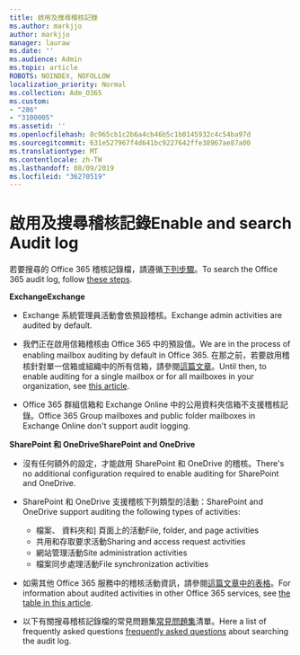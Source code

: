 ```yaml
---
title: 啟用及搜尋稽核記錄
ms.author: markjjo
author: markjjo
manager: lauraw
ms.date: ''
ms.audience: Admin
ms.topic: article
ROBOTS: NOINDEX, NOFOLLOW
localization_priority: Normal
ms.collection: Adm_O365
ms.custom:
- "286"
- "3100005"
ms.assetid: ''
ms.openlocfilehash: 8c965cb1c2b6a4cb46b5c1b0145932c4c54ba97d
ms.sourcegitcommit: 631e527967f4d641bc9227642ffe38967ae87a00
ms.translationtype: MT
ms.contentlocale: zh-TW
ms.lasthandoff: 08/09/2019
ms.locfileid: "36270519"
---
```

# <a name="enable-and-search-audit-log"></a><span data-ttu-id="491ef-102">啟用及搜尋稽核記錄</span><span class="sxs-lookup"><span data-stu-id="491ef-102">Enable and search Audit log</span></span>

<span data-ttu-id="491ef-103">若要搜尋的 Office 365 稽核記錄檔，請遵循[下列步驟](https://docs.microsoft.com/office365/securitycompliance/search-the-audit-log-in-security-and-compliance#search-the-audit-log)。</span><span class="sxs-lookup"><span data-stu-id="491ef-103">To search the Office 365 audit log, follow [these steps](https://docs.microsoft.com/office365/securitycompliance/search-the-audit-log-in-security-and-compliance#search-the-audit-log).</span></span>

<span data-ttu-id="491ef-104">**Exchange**</span><span class="sxs-lookup"><span data-stu-id="491ef-104">**Exchange**</span></span>

- <span data-ttu-id="491ef-105">Exchange 系統管理員活動會依預設稽核。</span><span class="sxs-lookup"><span data-stu-id="491ef-105">Exchange admin activities are audited by default.</span></span>

- <span data-ttu-id="491ef-106">我們正在啟用信箱稽核由 Office 365 中的預設值。</span><span class="sxs-lookup"><span data-stu-id="491ef-106">We are in the process of enabling mailbox auditing by default in Office 365.</span></span> <span data-ttu-id="491ef-107">在那之前，若要啟用稽核針對單一信箱或組織中的所有信箱，請參閱[這篇文章](https://docs.microsoft.com/office365/securitycompliance/enable-mailbox-auditing)。</span><span class="sxs-lookup"><span data-stu-id="491ef-107">Until then, to enable auditing for a single mailbox or for all mailboxes in your organization, see  [this article](https://docs.microsoft.com/office365/securitycompliance/enable-mailbox-auditing).</span></span>

- <span data-ttu-id="491ef-108">Office 365 群組信箱和 Exchange Online 中的公用資料夾信箱不支援稽核記錄。</span><span class="sxs-lookup"><span data-stu-id="491ef-108">Office 365 Group mailboxes and public folder mailboxes in Exchange Online don't support audit logging.</span></span>

<span data-ttu-id="491ef-109">**SharePoint 和 OneDrive**</span><span class="sxs-lookup"><span data-stu-id="491ef-109">**SharePoint and OneDrive**</span></span>

- <span data-ttu-id="491ef-110">沒有任何額外的設定，才能啟用 SharePoint 和 OneDrive 的稽核。</span><span class="sxs-lookup"><span data-stu-id="491ef-110">There's no additional configuration required to enable auditing for SharePoint and OneDrive.</span></span>

- <span data-ttu-id="491ef-111">SharePoint 和 OneDrive 支援稽核下列類型的活動：</span><span class="sxs-lookup"><span data-stu-id="491ef-111">SharePoint and OneDrive support auditing the following types of activities:</span></span>

    - <span data-ttu-id="491ef-112">檔案、 資料夾和] 頁面上的活動</span><span class="sxs-lookup"><span data-stu-id="491ef-112">File, folder, and page activities</span></span>
    - <span data-ttu-id="491ef-113">共用和存取要求活動</span><span class="sxs-lookup"><span data-stu-id="491ef-113">Sharing and access request activities</span></span>
    - <span data-ttu-id="491ef-114">網站管理活動</span><span class="sxs-lookup"><span data-stu-id="491ef-114">Site administration activities</span></span>
    - <span data-ttu-id="491ef-115">檔案同步處理活動</span><span class="sxs-lookup"><span data-stu-id="491ef-115">File synchronization activities</span></span>

- <span data-ttu-id="491ef-116">如需其他 Office 365 服務中的稽核活動資訊，請參閱[這篇文章中的表格](https://docs.microsoft.com/office365/securitycompliance/search-the-audit-log-in-security-and-compliance#audited-activities)。</span><span class="sxs-lookup"><span data-stu-id="491ef-116">For information about audited activities in other Office 365 services, see  [the table in this article](https://docs.microsoft.com/office365/securitycompliance/search-the-audit-log-in-security-and-compliance#audited-activities).</span></span>

- <span data-ttu-id="491ef-117">以下有關搜尋稽核記錄檔的常見問題集[常見問題集](https://docs.microsoft.com/office365/securitycompliance/search-the-audit-log-in-security-and-compliance#frequently-asked-questions)清單。</span><span class="sxs-lookup"><span data-stu-id="491ef-117">Here a list of frequently asked questions [frequently asked questions](https://docs.microsoft.com/office365/securitycompliance/search-the-audit-log-in-security-and-compliance#frequently-asked-questions) about searching the audit log.</span></span>